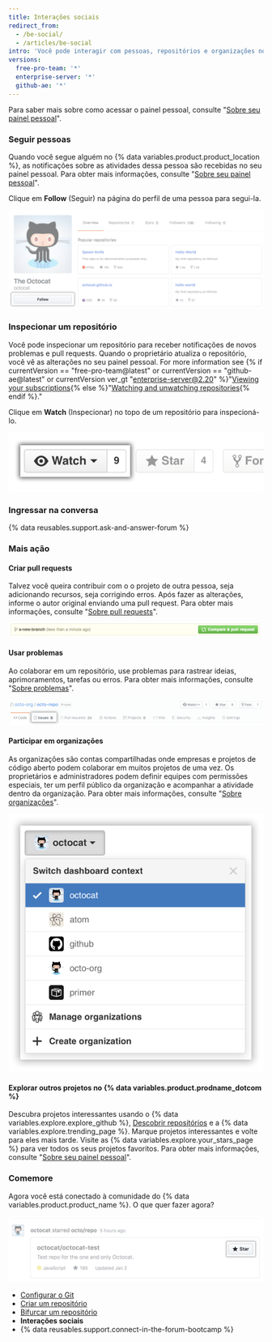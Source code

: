 ```yaml
---
title: Interações sociais
redirect_from:
  - /be-social/
  - /articles/be-social
intro: 'Você pode interagir com pessoas, repositórios e organizações no {% data variables.product.prodname_dotcom %}. Veja em seu painel pessoal no que as outras pessoas estão trabalhando e com quem estão se conectando.'
versions:
  free-pro-team: '*'
  enterprise-server: '*'
  github-ae: '*'
---
```


Para saber mais sobre como acessar o painel pessoal, consulte "[Sobre seu painel pessoal](/articles/about-your-personal-dashboard)".

### Seguir pessoas

Quando você segue alguém no {% data variables.product.product_location %}, as notificações sobre as atividades dessa pessoa são recebidas no seu painel pessoal. Para obter mais informações, consulte "[Sobre seu painel pessoal](/articles/about-your-personal-dashboard)".

Clique em **Follow** (Seguir) na página do perfil de uma pessoa para segui-la.

![Botão Follow user (Seguir usuário)](/assets/images/help/profile/follow-user-button.png)

### Inspecionar um repositório

Você pode inspecionar um repositório para receber notificações de novos problemas e pull requests. Quando o proprietário atualiza o repositório, você vê as alterações no seu painel pessoal. For more information see {% if currentVersion == "free-pro-team@latest" or currentVersion == "github-ae@latest" or currentVersion ver_gt "enterprise-server@2.20" %}"[Viewing your subscriptions](/github/managing-subscriptions-and-notifications-on-github/viewing-your-subscriptions){% else %}"[Watching and unwatching repositories](/github/receiving-notifications-about-activity-on-github/watching-and-unwatching-repositories){% endif %}."

Clique em **Watch** (Inspecionar) no topo de um repositório para inspecioná-lo.

![Botão Watch repository (Inspecionar repositório)](/assets/images/help/repository/repo-actions-watch.png)

### Ingressar na conversa

{% data reusables.support.ask-and-answer-forum %}

### Mais ação

#### Criar pull requests

 Talvez você queira contribuir com o o projeto de outra pessoa, seja adicionando recursos, seja corrigindo erros. Após fazer as alterações, informe o autor original enviando uma pull request. Para obter mais informações, consulte "[Sobre pull requests](/articles/about-pull-requests)".

 ![Botão Pull request](/assets/images/help/repository/repo-actions-pullrequest.png)

#### Usar problemas

Ao colaborar em um repositório, use problemas para rastrear ideias, aprimoramentos, tarefas ou erros. Para obter mais informações, consulte "[Sobre problemas](/articles/about-issues/)".

![Botão Issues (Problemas)](/assets/images/help/repository/repo-tabs-issues.png)

#### Participar em organizações

As organizações são contas compartilhadas onde empresas e projetos de código aberto podem colaborar em muitos projetos de uma vez. Os proprietários e administradores podem definir equipes com permissões especiais, ter um perfil público da organização e acompanhar a atividade dentro da organização. Para obter mais informações, consulte "[Sobre organizações](/articles/about-organizations/)".

![Menu suspenso de alternância de contexto da conta](/assets/images/help/overview/dashboard-contextswitcher.png)

#### Explorar outros projetos no {% data variables.product.prodname_dotcom %}

Descubra projetos interessantes usando o {% data variables.explore.explore_github %}, [Descobrir repositórios](https://github.com/explore) e a {% data variables.explore.trending_page %}. Marque projetos interessantes e volte para eles mais tarde. Visite as {% data variables.explore.your_stars_page %} para ver todos os seus projetos favoritos.  Para obter mais informações, consulte "[Sobre seu painel pessoal](/articles/about-your-personal-dashboard/)".

### Comemore

Agora você está conectado à comunidade do {% data variables.product.product_name %}. O que quer fazer agora?

![Marcar um projeto com estrela](/assets/images/help/stars/star-a-project.png)

- [Configurar o Git](/articles/set-up-git)
- [Criar um repositório](/articles/create-a-repo)
- [Bifurcar um repositório](/articles/fork-a-repo)
- **Interações sociais**
- {% data reusables.support.connect-in-the-forum-bootcamp %}
